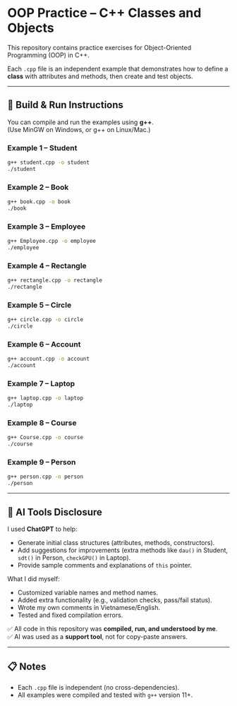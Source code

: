 # OOP Practice – C++ Classes and Objects

This repository contains practice exercises for Object-Oriented Programming (OOP) in C++.

Each `.cpp` file is an independent example that demonstrates how to define a **class** with attributes and methods, then create and test objects.

---

## 🚀 Build & Run Instructions

You can compile and run the examples using **g++**.  
(Use MinGW on Windows, or g++ on Linux/Mac.)

### Example 1 – Student
```bash
g++ student.cpp -o student
./student
```

### Example 2 – Book
```bash
g++ book.cpp -o book
./book
```

### Example 3 – Employee
```bash
g++ Employee.cpp -o employee
./employee
```

### Example 4 – Rectangle
```bash
g++ rectangle.cpp -o rectangle
./rectangle
```

### Example 5 – Circle
```bash
g++ circle.cpp -o circle
./circle
```

### Example 6 – Account
```bash
g++ account.cpp -o account
./account
```

### Example 7 – Laptop
```bash
g++ laptop.cpp -o laptop
./laptop
```

### Example 8 – Course
```bash
g++ Course.cpp -o course
./course
```

### Example 9 – Person
```bash
g++ person.cpp -o person
./person
```

---

## 🤖 AI Tools Disclosure
I used **ChatGPT** to help:  
- Generate initial class structures (attributes, methods, constructors).  
- Add suggestions for improvements (extra methods like `dau()` in Student, `sdt()` in Person, `checkGPU()` in Laptop).  
- Provide sample comments and explanations of `this` pointer.  

What I did myself:  
- Customized variable names and method names.  
- Added extra functionality (e.g., validation checks, pass/fail status).  
- Wrote my own comments in Vietnamese/English.  
- Tested and fixed compilation errors.  

✅ All code in this repository was **compiled, run, and understood by me**.  
✅ AI was used as a **support tool**, not for copy-paste answers.  

---

## 📋 Notes
- Each `.cpp` file is independent (no cross-dependencies).  
- All examples were compiled and tested with `g++` version 11+.  
